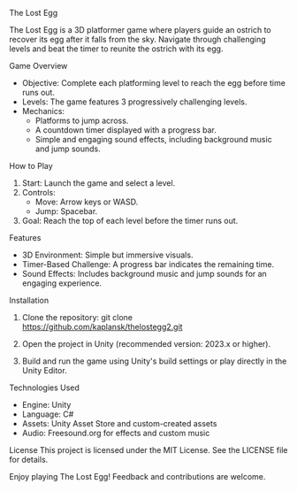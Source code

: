 The Lost Egg

The Lost Egg is a 3D platformer game where players guide an ostrich to recover its egg after it falls from the sky. Navigate through challenging levels and beat the timer to reunite the ostrich with its egg.

Game Overview
- Objective: Complete each platforming level to reach the egg before time runs out.
- Levels: The game features 3 progressively challenging levels.
- Mechanics: 
  - Platforms to jump across.
  - A countdown timer displayed with a progress bar.
  - Simple and engaging sound effects, including background music and jump sounds.

How to Play
1. Start: Launch the game and select a level.
2. Controls:
   - Move: Arrow keys or WASD.
   - Jump: Spacebar.
3. Goal: Reach the top of each level before the timer runs out.

Features
- 3D Environment: Simple but immersive visuals.
- Timer-Based Challenge: A progress bar indicates the remaining time.
- Sound Effects: Includes background music and jump sounds for an engaging experience.

Installation
1. Clone the repository:
   git clone https://github.com/kaplansk/thelostegg2.git

2. Open the project in Unity (recommended version: 2023.x or higher).
3. Build and run the game using Unity's build settings or play directly in the Unity Editor.

Technologies Used
- Engine: Unity
- Language: C#
- Assets: Unity Asset Store and custom-created assets
- Audio: Freesound.org for effects and custom music

License
This project is licensed under the MIT License. See the LICENSE file for details.

Enjoy playing The Lost Egg! Feedback and contributions are welcome.

